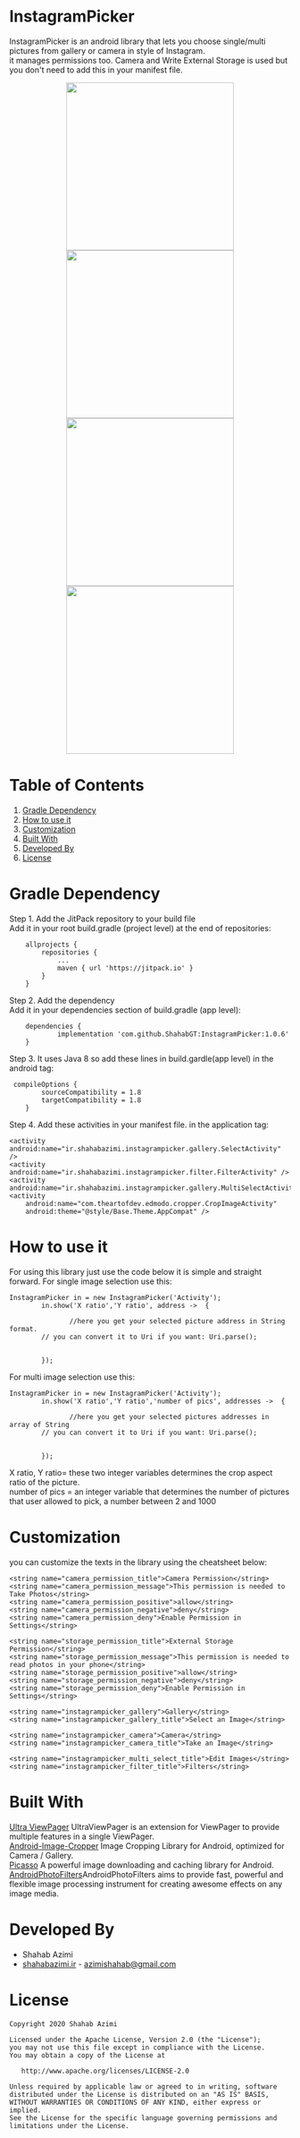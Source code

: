 # InstagramPicker

InstagramPicker is an android library that lets you choose single/multi pictures from gallery or camera in style of Instagram.<br>
it manages permissions too. Camera and Write External Storage is used but you don't need to add this in your manifest file.

<p align="center">
  <img src="1.jpg" width="300" />
  <img src="2.jpg" width="300" /><br>
  <img src="3.jpg" width="300" />
  <img src="4.jpg" width="300" />
</p>

# Table of Contents
1. [Gradle Dependency](https://github.com/ShahabGT/InstagramPicker#gradle-dependency)<br>
2. [How to use it](https://github.com/ShahabGT/InstagramPicker#how-to-use-it)<br>
3. [Customization](https://github.com/ShahabGT/InstagramPicker#customization)<br>
4. [Built With](https://github.com/ShahabGT/InstagramPicker#built-with)<br>
5. [Developed By](https://github.com/ShahabGT/InstagramPicker#developed-by)<br>
5. [License](https://github.com/ShahabGT/InstagramPicker#license)<br>



# Gradle Dependency
Step 1. Add the JitPack repository to your build file <br>
Add it in your root build.gradle (project level) at the end of repositories:
```
	allprojects {
		repositories {
			...
			maven { url 'https://jitpack.io' }
		}
	}
```
Step 2. Add the dependency<br>
Add it in your dependencies section of build.gradle (app level):
```
	dependencies {
	        implementation 'com.github.ShahabGT:InstagramPicker:1.0.6'
	}
```
Step 3. It uses Java 8 so add these lines in build.gardle(app level) in the android tag:
```
 compileOptions {
        sourceCompatibility = 1.8
        targetCompatibility = 1.8
    }
```

Step 4. Add these activities in your manifest file. in the application tag:
```
<activity android:name="ir.shahabazimi.instagrampicker.gallery.SelectActivity" />
<activity android:name="ir.shahabazimi.instagrampicker.filter.FilterActivity" />
<activity android:name="ir.shahabazimi.instagrampicker.gallery.MultiSelectActivity"/>
<activity
	android:name="com.theartofdev.edmodo.cropper.CropImageActivity"
	android:theme="@style/Base.Theme.AppCompat" />
```


# How to use it
For using this library just use the code below it is simple and straight forward.
For single image selection use this:
```
InstagramPicker in = new InstagramPicker('Activity');
        in.show('X ratio','Y ratio', address ->  {

               //here you get your selected picture address in String format.
		// you can convert it to Uri if you want: Uri.parse();
			 

        });
```
For multi image selection use this:
```
InstagramPicker in = new InstagramPicker('Activity');
        in.show('X ratio','Y ratio','number of pics', addresses ->  {

               //here you get your selected pictures addresses in array of String
		// you can convert it to Uri if you want: Uri.parse();
			 

        });
```
X ratio, Y ratio= these two integer variables determines the crop aspect ratio of the picture.<br>
number of pics = an integer variable that determines the number of pictures that user allowed to pick, a number between 2 and 1000<br>
 
# Customization
you can customize the texts in the library using the cheatsheet below:
```
<string name="camera_permission_title">Camera Permission</string>
<string name="camera_permission_message">This permission is needed to Take Photos</string>
<string name="camera_permission_positive">allow</string>
<string name="camera_permission_negative">deny</string>
<string name="camera_permission_deny">Enable Permission in Settings</string>

<string name="storage_permission_title">External Storage Permission</string>
<string name="storage_permission_message">This permission is needed to read photos in your phone</string>
<string name="storage_permission_positive">allow</string>
<string name="storage_permission_negative">deny</string>
<string name="storage_permission_deny">Enable Permission in Settings</string>

<string name="instagrampicker_gallery">Gallery</string>
<string name="instagrampicker_gallery_title">Select an Image</string>

<string name="instagrampicker_camera">Camera</string>
<string name="instagrampicker_camera_title">Take an Image</string>

<string name="instagrampicker_multi_select_title">Edit Images</string>
<string name="instagrampicker_filter_title">Filters</string>
```
# Built With

[Ultra ViewPager](https://github.com/alibaba/UltraViewPager) UltraViewPager is an extension for ViewPager to provide multiple features in a single ViewPager.<br>
[Android-Image-Cropper](https://github.com/ArthurHub/Android-Image-Cropper) Image Cropping Library for Android, optimized for Camera / Gallery.<br>
[Picasso](https://github.com/square/picasso) A powerful image downloading and caching library for Android.<br>
[AndroidPhotoFilters](https://github.com/ravi8x/AndroidPhotoFilters)AndroidPhotoFilters aims to provide fast, powerful and flexible image processing instrument for creating awesome effects on any image media.

# Developed By

* Shahab Azimi
 * [shahabazimi.ir](http://shahabazimi.ir) - <azimishahab@gmail.com>

# License

    Copyright 2020 Shahab Azimi

    Licensed under the Apache License, Version 2.0 (the "License");
    you may not use this file except in compliance with the License.
    You may obtain a copy of the License at

       http://www.apache.org/licenses/LICENSE-2.0

    Unless required by applicable law or agreed to in writing, software
    distributed under the License is distributed on an "AS IS" BASIS,
    WITHOUT WARRANTIES OR CONDITIONS OF ANY KIND, either express or implied.
    See the License for the specific language governing permissions and
    limitations under the License.
